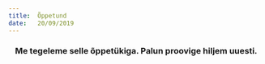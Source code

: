 ```yaml
---
title:  Õppetund
date:   20/09/2019
---
```


### <center>Me tegeleme selle õppetükiga. Palun proovige hiljem uuesti.</center>
